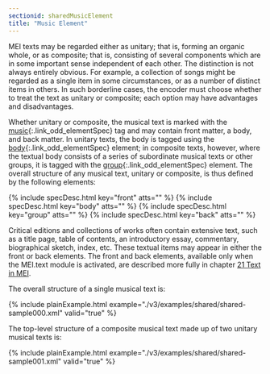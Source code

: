 ```yaml
---
sectionid: sharedMusicElement
title: "Music Element"
---
```




MEI texts may be regarded either as unitary; that is, forming an organic whole, or
as
composite; that is, consisting of several components which are in some important sense
independent of each other. The distinction is not always entirely obvious. For example,
a
collection of songs might be regarded as a single item in some circumstances, or as
a number
of distinct items in others. In such borderline cases, the encoder must choose whether
to
treat the text as unitary or composite; each option may have advantages and
disadvantages.

Whether unitary or composite, the musical text is marked with the [music](/v3/elements/music.html){:.link_odd_elementSpec} tag and may contain front matter, a body, and back matter. In unitary texts,
the body is tagged using the [body](/v3/elements/body.html){:.link_odd_elementSpec} element; in composite texts,
however, where the textual body consists of a series of subordinate musical texts
or other
groups, it is tagged with the [group](/v3/elements/group.html){:.link_odd_elementSpec} element. The overall structure of
any musical text, unitary or composite, is thus defined by the following elements:



{% include specDesc.html key="front" atts="" %}
{% include specDesc.html key="body" atts="" %}
{% include specDesc.html key="group" atts="" %}
{% include specDesc.html key="back" atts="" %}



Critical editions and collections of works often contain extensive text, such as a
title
page, table of contents, an introductory essay, commentary, biographical sketch, index,
etc.
These textual items may appear in either the front or back elements. The front and
back
elements, available only when the MEI.text module is activated, are described more
fully in
chapter <a class="link_ptr" title="Text in MEI" href="/v3/guidelines/text.html">21 Text in MEI</a>.

The overall structure of a single musical text is:

{% include plainExample.html example="./v3/examples/shared/shared-sample000.xml" valid="true" %}

The top-level structure of a composite musical text made up of two unitary musical
texts
is:

{% include plainExample.html example="./v3/examples/shared/shared-sample001.xml" valid="true" %}




